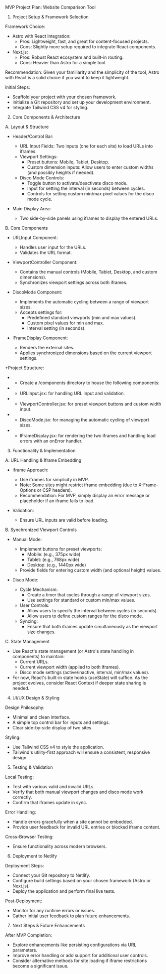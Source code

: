 MVP Project Plan: Website Comparison Tool

1. Project Setup & Framework Selection

Framework Choice:

- Astro with React Integration:
  - Pros: Lightweight, fast, and great for content-focused projects.
  - Cons: Slightly more setup required to integrate React components.
- Next.js:
  - Pros: Robust React ecosystem and built-in routing.
  - Cons: Heavier than Astro for a simple tool.

Recommendation:
Given your familiarity and the simplicity of the tool, Astro with React is a solid choice if you want to keep it lightweight.

Initial Steps:

- Scaffold your project with your chosen framework.
- Initialize a Git repository and set up your development environment.
- Integrate Tailwind CSS v4 for styling.

2. Core Components & Architecture

A. Layout & Structure

- Header/Control Bar:

  - URL Input Fields: Two inputs (one for each site) to load URLs into iframes.
  - Viewport Settings:
    - Preset buttons: Mobile, Tablet, Desktop.
    - Custom dimension inputs: Allow users to enter custom widths (and possibly heights if needed).
  - Disco Mode Controls:
    - Toggle button to activate/deactivate disco mode.
    - Input for setting the interval (in seconds) between cycles.
    - Controls for setting custom min/max pixel values for the disco mode cycle.

- Main Display Area:
  - Two side-by-side panels using iframes to display the entered URLs.

B. Core Components

- URLInput Component:

  - Handles user input for the URLs.
  - Validates the URL format.

- ViewportController Component:

  - Contains the manual controls (Mobile, Tablet, Desktop, and custom dimensions).
  - Synchronizes viewport settings across both iframes.

- DiscoMode Component:

  - Implements the automatic cycling between a range of viewport sizes.
  - Accepts settings for:
    - Predefined standard viewports (min and max values).
    - Custom pixel values for min and max.
    - Interval setting (in seconds).

- IFrameDisplay Component:
  - Renders the external sites.
  - Applies synchronized dimensions based on the current viewport settings.

+Project Structure:

- - Create a /components directory to house the following components:
- - URLInput.jsx: for handling URL input and validation.
- - ViewportController.jsx: for preset viewport buttons and custom width input.
- - DiscoMode.jsx: for managing the automatic cycling of viewport sizes.
- - IFrameDisplay.jsx: for rendering the two iframes and handling load errors with an onError handler.

3. Functionality & Implementation

A. URL Handling & Iframe Embedding

- Iframe Approach:

  - Use iframes for simplicity in MVP.
  - Note: Some sites might restrict iframe embedding (due to X-Frame-Options or CSP headers).
  - Recommendation: For MVP, simply display an error message or placeholder if an iframe fails to load.

- Validation:
  - Ensure URL inputs are valid before loading.

B. Synchronized Viewport Controls

- Manual Mode:

  - Implement buttons for preset viewports:
    - Mobile: (e.g., 375px wide)
    - Tablet: (e.g., 768px wide)
    - Desktop: (e.g., 1440px wide)
  - Provide fields for entering custom width (and optional height) values.

- Disco Mode:
  - Cycle Mechanism:
    - Create a timer that cycles through a range of viewport sizes.
    - Use settings for standard or custom min/max values.
  - User Controls:
    - Allow users to specify the interval between cycles (in seconds).
    - Allow users to define custom ranges for the disco mode.
  - Syncing:
    - Ensure that both iframes update simultaneously as the viewport size changes.

C. State Management

- Use React's state management (or Astro's state handling in components) to maintain:
  - Current URLs.
  - Current viewport width (applied to both iframes).
  - Disco mode settings (active/inactive, interval, min/max values).
- For now, React's built-in state hooks (useState) will suffice. As the project evolves, consider React Context if deeper state sharing is needed.

4. UI/UX Design & Styling

Design Philosophy:

- Minimal and clean interface.
- A simple top control bar for inputs and settings.
- Clear side-by-side display of two sites.

Styling:

- Use Tailwind CSS v4 to style the application.
- Tailwind's utility-first approach will ensure a consistent, responsive design.

5. Testing & Validation

Local Testing:

- Test with various valid and invalid URLs.
- Verify that both manual viewport changes and disco mode work correctly.
- Confirm that iframes update in sync.

Error Handling:

- Handle errors gracefully when a site cannot be embedded.
- Provide user feedback for invalid URL entries or blocked iframe content.

Cross-Browser Testing:

- Ensure functionality across modern browsers.

6. Deployment to Netlify

Deployment Steps:

- Connect your Git repository to Netlify.
- Configure build settings based on your chosen framework (Astro or Next.js).
- Deploy the application and perform final live tests.

Post-Deployment:

- Monitor for any runtime errors or issues.
- Gather initial user feedback to plan future enhancements.

7. Next Steps & Future Enhancements

After MVP Completion:

- Explore enhancements like persisting configurations via URL parameters.
- Improve error handling or add support for additional user controls.
- Consider alternative methods for site loading if iframe restrictions become a significant issue.
